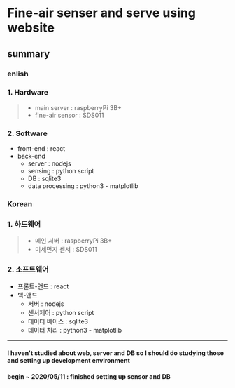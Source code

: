 Fine-air senser and serve using website
=============
## summary
### enlish
### 1. Hardware
> * main server : raspberryPi 3B+
> * fine-air sensor : SDS011 
### 2. Software
  * front-end : react
  * back-end 
    - server : nodejs
    - sensing : python script
    - DB : sqlite3
    - data processing : python3 - matplotlib 
### Korean
### 1. 하드웨어
> * 메인 서버 : raspberryPi 3B+
> * 미세먼지 센서 : SDS011 
### 2. 소프트웨어
  * 프론트-앤드 : react
  * 백-앤드
    - 서버 : nodejs
    - 센서제어 : python script
    - 데이터 베이스 : sqlite3
    - 데이터 처리 : python3 - matplotlib 
* * *
#### I haven't studied about web, server and DB so I should do studying those and setting up development environment
#### begin ~ 2020/05/11 : finished setting up sensor and DB
